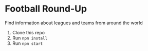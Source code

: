 # Football Round-Up
Find information about leagues and teams from around the world

1. Clone this repo
2. Run `npm install`
3. Run `npm start`